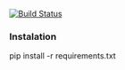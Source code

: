 [![Build Status](https://travis-ci.org/marylly/ci-cd-python-workshop.svg?branch=master)](https://travis-ci.org/marylly/ci-cd-python-workshop)

### Instalation
pip install -r requirements.txt
